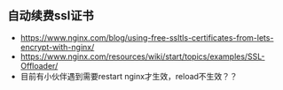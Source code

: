 ## 自动续费ssl证书
* https://www.nginx.com/blog/using-free-ssltls-certificates-from-lets-encrypt-with-nginx/
* https://www.nginx.com/resources/wiki/start/topics/examples/SSL-Offloader/
* 目前有小伙伴遇到需要restart nginx才生效，reload不生效？？
